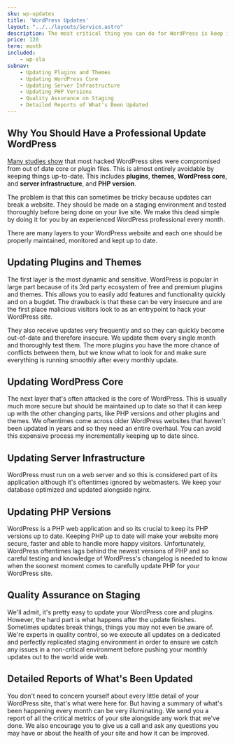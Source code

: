 ```yaml
---
sku: wp-updates
title: 'WordPress Updates'
layout: "../../layouts/Service.astro"
description: The most critical thing you can do for WordPress is keep its plugins and core up-to-date. We do this for you every month, safely and effectively with reporting on how things went.
price: 120
term: month
included: 
    - wp-sla
subnav:
    - Updating Plugins and Themes
    - Updating WordPress Core
    - Updating Server Infrastructure
    - Updating PHP Versions
    - Quality Assurance on Staging
    - Detailed Reports of What's Been Updated
---
```


## Why You Should Have a Professional Update WordPress

[Many studies show](https://sucuri.net/reports/19-sucuri-2018-hacked-report.pdf) that most hacked WordPress sites were compromised from out of date core or plugin files. This is almost entirely avoidable by keeping things up-to-date. This includes **plugins**, **themes**, **WordPress core**, and **server infrastructure**, and **PHP version**.

The problem is that this can sometimes be tricky because updates can break a website. They should be made on a staging environment and tested thoroughly before being done on your live site. We make this dead simple by doing it for you by an experienced WordPress professional every month.

There are many layers to your WordPress website and each one should be properly maintained, monitored and kept up to date. 

## Updating Plugins and Themes

The first layer is the most dynamic and sensitive. WordPress is popular in large part because of its 3rd party ecosystem of free and premium plugins and themes. This allows you to easily add features and functionality quickly and on a bugdet. The drawback is that these can be very insecure and are the first place malicious visitors look to as an entrypoint to hack your WordPress site. 

They also receive updates very frequently and so they can quickly become out-of-date and therefore insecure. We update them every single month and thoroughly test them. The more plugins you have the more chance of conflicts between them, but we know what to look for and make sure everything is running smoothly after every monthly update.

## Updating WordPress Core

The next layer that's often attacked is the core of WordPress. This is usually much more secure but should be maintained up to date so that it can keep up with the other changing parts, like PHP versions and other plugins and themes. We oftentimes come across older WordPress websites that haven't been updated in years and so they need an entire overhaul. You can avoid this expensive process my incrementally keeping up to date since.

## Updating Server Infrastructure

WordPress must run on a web server and so this is considered part of its application although it's oftentimes ignored by webmasters. We keep your database optimized and updated alongside nginx.

## Updating PHP Versions

WordPress is a PHP web application and so its crucial to keep its PHP versions up to date. Keeping PHP up to date will make your website more secure, faster and able to handle more happy visitors. Unfortunately, WordPress oftentimes lags behind the newest versions of PHP and so careful testing and knowledge of WordPress's changelog is needed to know when the soonest moment comes to carefully update PHP for your WordPress site.

## Quality Assurance on Staging

We'll admit, it's pretty easy to update your WordPress core and plugins. However, the hard part is what happens after the update finishes. Sometimes updates break things, things you may not even be aware of. We're experts in quality control, so we execute all updates on a dedicated and perfectly replicated staging environment in order to ensure we catch any issues in a non-critical environment before pushing your monthly updates out to the world wide web. 

## Detailed Reports of What's Been Updated

You don't need to concern yourself about every little detail of your WordPress site, that's what were here for. But having a summary of what's been happening every month can be very illuminating. We send you a report of all the critical metrics of your site alongside any work that we've done. We also encourage you to give us a call and ask any questions you may have or about the health of your site and how it can be improved.

